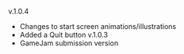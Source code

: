 v.1.0.4
- Changes to start screen animations/illustrations
- Added a Quit button
v.1.0.3
- GameJam submission version
